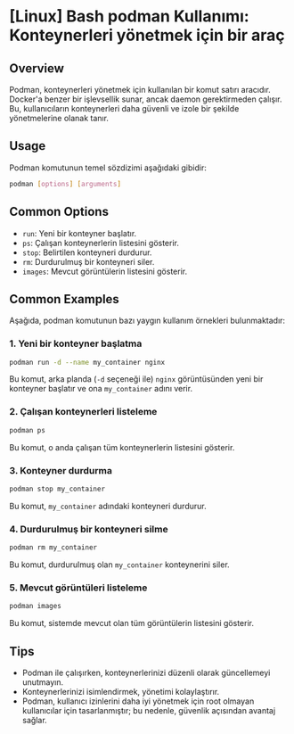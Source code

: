 # [Linux] Bash podman Kullanımı: Konteynerleri yönetmek için bir araç

## Overview
Podman, konteynerleri yönetmek için kullanılan bir komut satırı aracıdır. Docker'a benzer bir işlevsellik sunar, ancak daemon gerektirmeden çalışır. Bu, kullanıcıların konteynerleri daha güvenli ve izole bir şekilde yönetmelerine olanak tanır.

## Usage
Podman komutunun temel sözdizimi aşağıdaki gibidir:

```bash
podman [options] [arguments]
```

## Common Options
- `run`: Yeni bir konteyner başlatır.
- `ps`: Çalışan konteynerlerin listesini gösterir.
- `stop`: Belirtilen konteyneri durdurur.
- `rm`: Durdurulmuş bir konteyneri siler.
- `images`: Mevcut görüntülerin listesini gösterir.

## Common Examples
Aşağıda, podman komutunun bazı yaygın kullanım örnekleri bulunmaktadır:

### 1. Yeni bir konteyner başlatma
```bash
podman run -d --name my_container nginx
```
Bu komut, arka planda (`-d` seçeneği ile) `nginx` görüntüsünden yeni bir konteyner başlatır ve ona `my_container` adını verir.

### 2. Çalışan konteynerleri listeleme
```bash
podman ps
```
Bu komut, o anda çalışan tüm konteynerlerin listesini gösterir.

### 3. Konteyner durdurma
```bash
podman stop my_container
```
Bu komut, `my_container` adındaki konteyneri durdurur.

### 4. Durdurulmuş bir konteyneri silme
```bash
podman rm my_container
```
Bu komut, durdurulmuş olan `my_container` konteynerini siler.

### 5. Mevcut görüntüleri listeleme
```bash
podman images
```
Bu komut, sistemde mevcut olan tüm görüntülerin listesini gösterir.

## Tips
- Podman ile çalışırken, konteynerlerinizi düzenli olarak güncellemeyi unutmayın.
- Konteynerlerinizi isimlendirmek, yönetimi kolaylaştırır.
- Podman, kullanıcı izinlerini daha iyi yönetmek için root olmayan kullanıcılar için tasarlanmıştır; bu nedenle, güvenlik açısından avantaj sağlar.